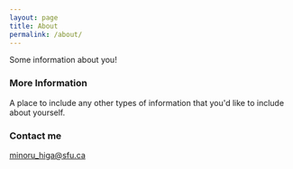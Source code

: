 ```yaml
---
layout: page
title: About
permalink: /about/
---
```


Some information about you!

### More Information

A place to include any other types of information that you'd like to include about yourself.

### Contact me

[minoru_higa@sfu.ca](mailto:minoru_higa@sfu.ca)
